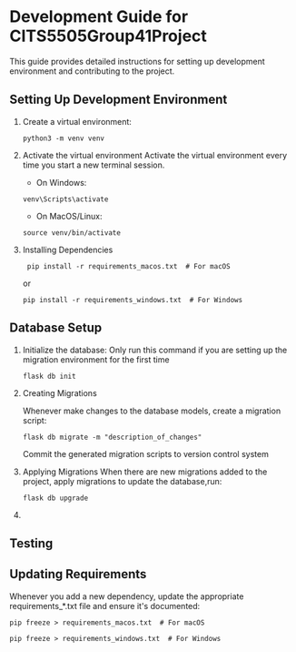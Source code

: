 # Development Guide for CITS5505Group41Project

This guide provides detailed instructions for setting up development environment and contributing to the project.

## Setting Up Development Environment


1. Create a virtual environment:
   ```
   python3 -m venv venv
   ```
2. Activate the virtual environment
   Activate the virtual environment every time you start a new terminal session.
   - On Windows:
  
    ```
    venv\Scripts\activate
    ```
   - On MacOS/Linux:
    ```
    source venv/bin/activate
    ```
3. Installing Dependencies
   ```
    pip install -r requirements_macos.txt  # For macOS
    ```
     or
    ```
    pip install -r requirements_windows.txt  # For Windows
   ```

## Database Setup

1. Initialize the database:
   Only run this command if you are setting up the migration environment for the first time
   ```
   flask db init
   ```
2. Creating Migrations
   
   Whenever make changes to the database models, create a migration script:
   ```
   flask db migrate -m "description_of_changes"
   ```
   Commit the generated migration scripts to version control system
3. Applying Migrations
   When there are new migrations added to the project, apply migrations to update the database,run:
   ```
   flask db upgrade
   ```
4. 

## Testing
## Updating Requirements
Whenever you add a new dependency, update the appropriate requirements_*.txt file and ensure it's documented:
```
pip freeze > requirements_macos.txt  # For macOS
```
```
pip freeze > requirements_windows.txt  # For Windows
```